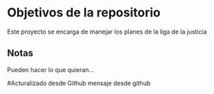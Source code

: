 # Objetivos de la repositorio

Este proyecto se encarga de manejar los planes de la liga de la justicia


## Notas
Pueden hacer lo que quieran...


#Acturalizado desde Github
mensaje desde github
